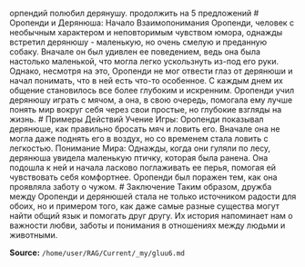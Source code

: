орпендий полюбил дерянушу. продолжить на 5 предложений # Оропенди и Дерянюша: Начало Взаимопонимания Оропенди, человек с необычным характером и неповторимым чувством юмора, однажды встретил дерянюшу - маленькую, но очень смелую и преданную собаку. Вначале он был удивлен ее поведением, ведь она была настолько маленькой, что могла легко ускользнуть из-под его руки. Однако, несмотря на это, Оропенди не мог отвести глаз от дерянюши и начал понимать, что в ней есть что-то особенное. С каждым днем их общение становилось все более глубоким и искренним. Оропенди учил дерянюшу играть с мячом, а она, в свою очередь, помогала ему лучше понять мир вокруг себя через свои простые, но глубокие взгляды на жизнь. # Примеры Действий Учение Игры: Оропенди показывал дерянюше, как правильно бросать мяч и ловить его. Вначале она не могла даже поднять его в воздух, но со временем стала ловить с легкостью. Понимание Мира: Однажды, когда они гуляли по лесу, дерянюша увидела маленькую птичку, которая была ранена. Она подошла к ней и начала ласково поглаживать ее перья, помогая ей чувствовать себя комфортнее. Оропенди был поражен тем, как она проявляла заботу о чужом. # Заключение Таким образом, дружба между Оропенди и дерянюшей стала не только источником радости для обоих, но и примером того, как даже самые разные существа могут найти общий язык и помогать друг другу. Их история напоминает нам о важности любви, заботы и понимания в отношениях между людьми и животными.


**Source:** `/home/user/RAG/Current/_my/gluu6.md`
